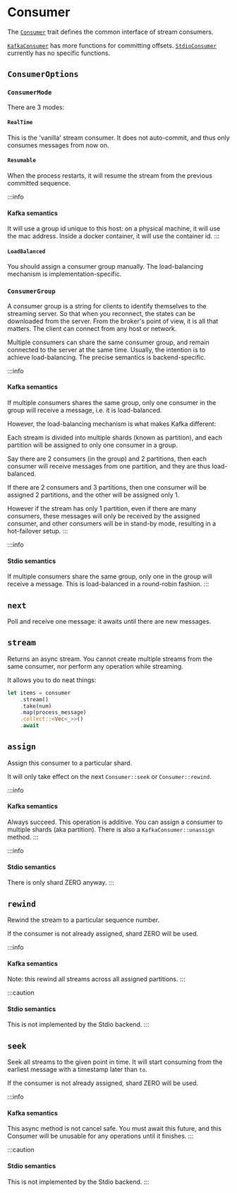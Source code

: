 # Consumer

The [`Consumer`](https://docs.rs/sea-streamer/*/sea_streamer/trait.Consumer.html) trait defines the common interface of stream consumers.

[`KafkaConsumer`](https://docs.rs/sea-streamer/*/sea_streamer_kafka/struct.KafkaConsumer.html) has more functions for committing offsets. [`StdioConsumer`](https://docs.rs/sea-streamer/*/sea_streamer_stdio/struct.StdioConsumer.html) currently has no specific functions.

## `ConsumerOptions`

### `ConsumerMode`

There are 3 modes:

#### `RealTime`

This is the 'vanilla' stream consumer. It does not auto-commit, and thus only consumes messages from now on.

#### `Resumable`

When the process restarts, it will resume the stream from the previous committed sequence.

:::info
#### Kafka semantics

It will use a group id unique to this host: on a physical machine, it will use the mac address.
Inside a docker container, it will use the container id.
:::

#### `LoadBalanced`

You should assign a consumer group manually. The load-balancing mechanism is implementation-specific.

### `ConsumerGroup`

A consumer group is a string for clients to identify themselves to the streaming server. So that when you reconnect, the states can be downloaded from the server. From the broker's point of view, it is all that matters. The client can connect from any host or network.

Multiple consumers can share the same consumer group, and remain connected to the server at the same time. Usually, the intention is to achieve load-balancing. The precise semantics is backend-specific.

:::info
#### Kafka semantics

If multiple consumers shares the same group, only one consumer in the group will receive a message, i.e. it is load-balanced.

However, the load-balancing mechanism is what makes Kafka different:

Each stream is divided into multiple shards (known as partition), and each partition will be assigned to only one consumer in a group.

Say there are 2 consumers (in the group) and 2 partitions, then each consumer will receive messages from one partition, and they are thus load-balanced.

If there are 2 consumers and 3 partitions, then one consumer will be assigned 2 partitions, and the other will be assigned only 1.

However if the stream has only 1 partition, even if there are many consumers, these messages will only be received by the assigned consumer, and other consumers will be in stand-by mode, resulting in a hot-failover setup.
:::

:::info
#### Stdio semantics

If multiple consumers share the same group, only one in the group will receive a message.
This is load-balanced in a round-robin fashion.
:::

## `next`

Poll and receive one message: it awaits until there are new messages.

## `stream`

Returns an async stream. You cannot create multiple streams from the same consumer, nor perform any operation while streaming.

It allows you to do neat things:

```rust
let items = consumer
    .stream()
    .take(num)
    .map(process_message)
    .collect::<Vec<_>>()
    .await
```

## `assign`

Assign this consumer to a particular shard.

It will only take effect on the next `Consumer::seek` or `Consumer::rewind`.

:::info
#### Kafka semantics

Always succeed. This operation is additive. You can assign a consumer to multiple shards (aka partition). There is also a `KafkaConsumer::unassign` method.
:::

:::info
#### Stdio semantics

There is only shard ZERO anyway.
:::

## `rewind`

Rewind the stream to a particular sequence number.

If the consumer is not already assigned, shard ZERO will be used.

:::info
#### Kafka semantics

Note: this rewind all streams across all assigned partitions.
:::

:::caution
#### Stdio semantics

This is not implemented by the Stdio backend.
:::

## `seek`

Seek all streams to the given point in time. It will start consuming from the earliest message with a timestamp later than `to`.

If the consumer is not already assigned, shard ZERO will be used.

:::info
#### Kafka semantics

This async method is not cancel safe. You must await this future, and this Consumer will be unusable for any operations until it finishes.
:::

:::caution
#### Stdio semantics

This is not implemented by the Stdio backend.
:::
